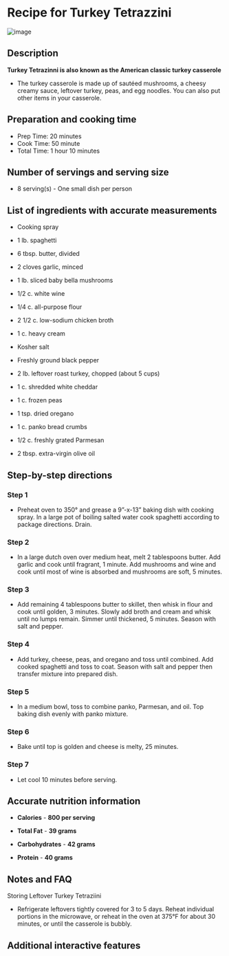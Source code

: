 <!-- Headings -->
# **Recipe for Turkey Tetrazzini**

![image](https://user-images.githubusercontent.com/111789658/224079716-f0446ed5-bc29-4239-b6d7-c926926e6b5f.png)

## **Description**

**Turkey Tetrazinni is also known as the American classic turkey casserole**

* The turkey casserole is made up of sautéed mushrooms, a cheesy creamy sauce, leftover turkey, peas, and egg noodles. You can also put other items in your casserole.

## **Preparation and cooking time**
* Prep Time: 20 minutes
* Cook Time: 50 minute
* Total Time: 1 hour 10 minutes

## **Number of servings and serving size**

* 8 serving(s) - One small dish per person

## **List of ingredients with accurate measurements**

* Cooking spray

* 1 lb. spaghetti

* 6 tbsp. butter, divided

* 2 cloves garlic, minced

* 1 lb. sliced baby bella mushrooms

* 1/2 c. white wine

* 1/4 c. all-purpose flour

* 2 1/2 c. low-sodium chicken broth

* 1 c. heavy cream

* Kosher salt

* Freshly ground black pepper

* 2 lb. leftover roast turkey, chopped (about 5 cups)

* 1 c. shredded white cheddar

* 1 c. frozen peas

* 1 tsp. dried oregano

* 1 c. panko bread crumbs

* 1/2 c. freshly grated Parmesan

* 2 tbsp. extra-virgin olive oil

## **Step-by-step directions**
### **Step 1**
* Preheat oven to 350° and grease a 9”-x-13” baking dish with cooking spray. In a large pot of boiling salted water cook spaghetti according to package directions. Drain. 

### **Step 2**
* In a large dutch oven over medium heat, melt 2 tablespoons butter. Add garlic and cook until fragrant, 1 minute. Add mushrooms and wine and cook until most of wine is absorbed and mushrooms are soft, 5 minutes. 

### **Step 3**
* Add remaining 4 tablespoons butter to skillet, then whisk in flour and cook until golden, 3 minutes. Slowly add broth and cream and whisk until no lumps remain. Simmer until thickened, 5 minutes. Season with salt and pepper. 

### **Step 4**
* Add turkey, cheese, peas, and oregano and toss until combined. Add cooked spaghetti and toss to coat. Season with salt and pepper then transfer mixture into prepared dish.

### **Step 5**
* In a medium bowl, toss to combine panko, Parmesan, and oil. Top baking dish evenly with panko mixture.

### **Step 6**
* Bake until top is golden and cheese is melty, 25 minutes. 

### **Step 7**
* Let cool 10 minutes before serving.

## **Accurate nutrition information**
* **Calories** - **800 per serving**

* **Total Fat** - **39 grams**

* **Carbohydrates** - **42 grams**

* **Protein** - **40 grams**


## **Notes and FAQ**
Storing Leftover Turkey Tetraziini

* Refrigerate leftovers tightly covered for 3 to 5 days. Reheat individual portions in the microwave, or reheat in the oven at 375°F for about 30 minutes, or until the casserole is bubbly.

## **Additional interactive features**
